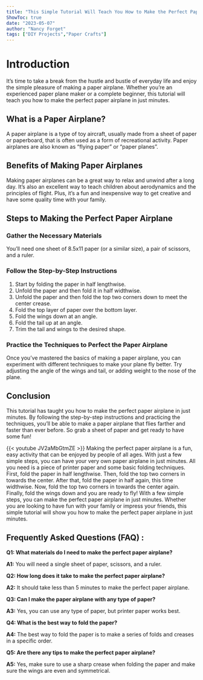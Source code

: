 ```yaml
---
title: "This Simple Tutorial Will Teach You How to Make the Perfect Paper Airplane in Just Minutes!"
ShowToc: true 
date: "2023-05-07"
author: "Nancy Forget" 
tags: ["DIY Projects","Paper Crafts"]
---
```

# Introduction 
It’s time to take a break from the hustle and bustle of everyday life and enjoy the simple pleasure of making a paper airplane. Whether you’re an experienced paper plane maker or a complete beginner, this tutorial will teach you how to make the perfect paper airplane in just minutes. 

## What is a Paper Airplane?
A paper airplane is a type of toy aircraft, usually made from a sheet of paper or paperboard, that is often used as a form of recreational activity. Paper airplanes are also known as “flying paper” or “paper planes”. 

## Benefits of Making Paper Airplanes
Making paper airplanes can be a great way to relax and unwind after a long day. It’s also an excellent way to teach children about aerodynamics and the principles of flight. Plus, it’s a fun and inexpensive way to get creative and have some quality time with your family. 

## Steps to Making the Perfect Paper Airplane

### Gather the Necessary Materials
You’ll need one sheet of 8.5x11 paper (or a similar size), a pair of scissors, and a ruler. 

### Follow the Step-by-Step Instructions
1. Start by folding the paper in half lengthwise.
2. Unfold the paper and then fold it in half widthwise.
3. Unfold the paper and then fold the top two corners down to meet the center crease.
4. Fold the top layer of paper over the bottom layer.
5. Fold the wings down at an angle.
6. Fold the tail up at an angle.
7. Trim the tail and wings to the desired shape.

### Practice the Techniques to Perfect the Paper Airplane
Once you’ve mastered the basics of making a paper airplane, you can experiment with different techniques to make your plane fly better. Try adjusting the angle of the wings and tail, or adding weight to the nose of the plane.

## Conclusion
This tutorial has taught you how to make the perfect paper airplane in just minutes. By following the step-by-step instructions and practicing the techniques, you’ll be able to make a paper airplane that flies farther and faster than ever before. So grab a sheet of paper and get ready to have some fun!

{{< youtube JV2aMbGtmZE >}} 
Making the perfect paper airplane is a fun, easy activity that can be enjoyed by people of all ages. With just a few simple steps, you can have your very own paper airplane in just minutes. All you need is a piece of printer paper and some basic folding techniques. First, fold the paper in half lengthwise. Then, fold the top two corners in towards the center. After that, fold the paper in half again, this time widthwise. Now, fold the top two corners in towards the center again. Finally, fold the wings down and you are ready to fly! With a few simple steps, you can make the perfect paper airplane in just minutes. Whether you are looking to have fun with your family or impress your friends, this simple tutorial will show you how to make the perfect paper airplane in just minutes.

## Frequently Asked Questions (FAQ) :
**Q1: What materials do I need to make the perfect paper airplane?**

**A1:** You will need a single sheet of paper, scissors, and a ruler.

**Q2: How long does it take to make the perfect paper airplane?**

**A2:** It should take less than 5 minutes to make the perfect paper airplane.

**Q3: Can I make the paper airplane with any type of paper?**

**A3:** Yes, you can use any type of paper, but printer paper works best.

**Q4: What is the best way to fold the paper?**

**A4:** The best way to fold the paper is to make a series of folds and creases in a specific order.

**Q5: Are there any tips to make the perfect paper airplane?**

**A5:** Yes, make sure to use a sharp crease when folding the paper and make sure the wings are even and symmetrical.





